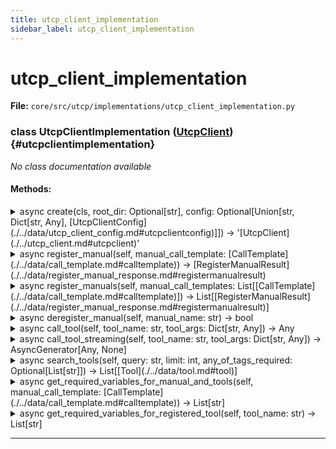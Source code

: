 ```yaml
---
title: utcp_client_implementation
sidebar_label: utcp_client_implementation
---
```


# utcp_client_implementation

**File:** `core/src/utcp/implementations/utcp_client_implementation.py`

### class UtcpClientImplementation ([UtcpClient](./../utcp_client.md#utcpclient)) {#utcpclientimplementation}

*No class documentation available*

#### Methods:

<details>
<summary>async create(cls, root_dir: Optional[str], config: Optional[Union[str, Dict[str, Any], [UtcpClientConfig](./../data/utcp_client_config.md#utcpclientconfig)]]) -> '[UtcpClient](./../utcp_client.md#utcpclient)'</summary>

Create a new `[UtcpClient](./../utcp_client.md#utcpclient)` instance.


**Args**

- **`root_dir`**: The root directory for the client.
- **`config`**: The configuration for the client.



**Returns**

A new `[UtcpClient](./../utcp_client.md#utcpclient)` instance.
</details>

<details>
<summary>async register_manual(self, manual_call_template: [CallTemplate](./../data/call_template.md#calltemplate)) -> [RegisterManualResult](./../data/register_manual_response.md#registermanualresult)</summary>

Register a manual in the client.


**Args**

- **`manual_call_template`**: The `[CallTemplate](./../data/call_template.md#calltemplate)` instance representing the manual to register.



**Returns**

A `[RegisterManualResult](./../data/register_manual_response.md#registermanualresult)` instance representing the result of the registration.
</details>

<details>
<summary>async register_manuals(self, manual_call_templates: List[[CallTemplate](./../data/call_template.md#calltemplate)]) -> List[[RegisterManualResult](./../data/register_manual_response.md#registermanualresult)]</summary>

Register multiple manuals in the client.


**Args**

- **`manual_call_templates`**: A list of `[CallTemplate](./../data/call_template.md#calltemplate)` instances representing the manuals to register.



**Returns**

A list of `[RegisterManualResult](./../data/register_manual_response.md#registermanualresult)` instances representing the results of the registration.
</details>

<details>
<summary>async deregister_manual(self, manual_name: str) -> bool</summary>

Deregister a manual from the client.


**Args**

- **`manual_name`**: The name of the manual to deregister.



**Returns**

A boolean indicating whether the manual was successfully deregistered.
</details>

<details>
<summary>async call_tool(self, tool_name: str, tool_args: Dict[str, Any]) -> Any</summary>

Call a tool in the client.


**Args**

- **`tool_name`**: The name of the tool to call.
- **`tool_args`**: A dictionary of arguments to pass to the tool.



**Returns**

The result of the tool call.
</details>

<details>
<summary>async call_tool_streaming(self, tool_name: str, tool_args: Dict[str, Any]) -> AsyncGenerator[Any, None]</summary>

Call a tool in the client streamingly.


**Args**

- **`tool_name`**: The name of the tool to call.
- **`tool_args`**: A dictionary of arguments to pass to the tool.



**Returns**

An async generator yielding the result of the tool call.
</details>

<details>
<summary>async search_tools(self, query: str, limit: int, any_of_tags_required: Optional[List[str]]) -> List[[Tool](./../data/tool.md#tool)]</summary>

Search for tools based on the given query.


**Args**

- **`query`**: The query to search for.
- **`limit`**: The maximum number of results to return.
- **`any_of_tags_required`**: A list of tags that must be present in the tool.



**Returns**

A list of tools that match the query.
</details>

<details>
<summary>async get_required_variables_for_manual_and_tools(self, manual_call_template: [CallTemplate](./../data/call_template.md#calltemplate)) -> List[str]</summary>

Get the required variables for a manual and its tools.


**Args**

- **`manual_call_template`**: The `[CallTemplate](./../data/call_template.md#calltemplate)` instance representing the manual.



**Returns**

A list of required variables for the manual and its tools.
</details>

<details>
<summary>async get_required_variables_for_registered_tool(self, tool_name: str) -> List[str]</summary>

Get the required variables for a registered tool.


**Args**

- **`tool_name`**: The name of the tool.



**Returns**

A list of required variables for the tool.
</details>

---
